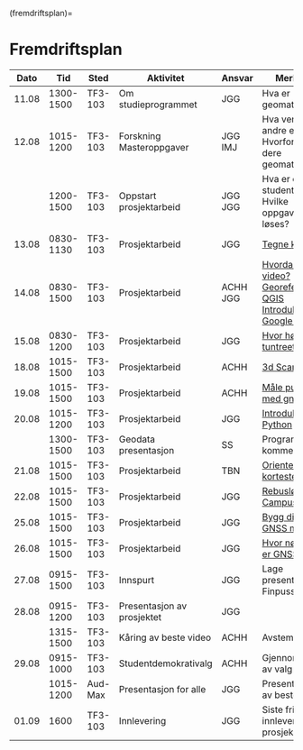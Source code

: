 (fremdriftsplan)=
# Fremdriftsplan

| Dato  | Tid | Sted | Aktivitet | Ansvar |  Merknad |
| --- | --- | --- | --- | --- | --- |
| 11.08 | 1300-1500 | TF3-103 | Om studieprogrammet  | JGG | Hva er geomatikk? |
| 12.08 | 1015-1200 | TF3-103 | Forskning <br> Masteroppgaver | JGG <br> IMJ | Hva venter i andre enden? <br> Hvorfor valgte dere geomatikk? |
|       | 1200-1500 | TF3-103 | Oppstart prosjektarbeid | JGG <br> JGG | Hva er en student? <br> Hvilke oppgaver skal løses? |
| 13.08 | 0830-1130 | TF3-103 | Prosjektarbeid | JGG | [Tegne kart](/oppgaver/synfaring.md) |
| 14.08 | 0830-1500 | TF3-103 | Prosjektarbeid | ACHH <br> JGG | [Hvordan lage video?](/oppgaver/video_intro.md) <br> [Georeferering i QGIS](/bruksanvisninger/qgis_georef.md) <br> [Introduksjon til Google Earth](/oppgaver/google_earth.md) |
| 15.08 | 0830-1200 | TF3-103 | Prosjektarbeid | JGG | [Hvor høyt er tuntreet?](/oppgaver/tuntreet.md) |
| 18.08 | 1015-1500 | TF3-103 | Prosjektarbeid | ACHH | [3d Scanning](/oppgaver/3d_scanning.md) |
| 19.08 | 1015-1500 | TF3-103 | Prosjektarbeid | ACHH | [Måle punkt med gnss](/oppgaver/gnss_punkt.md) |
| 20.08 | 1015-1200 | TF3-103 | Prosjektarbeid | JGG | [Introduksjon til Python](/bruksanvisninger/python_intro.ipynb) |
|       | 1300-1500 | TF3-103 | Geodata presentasjon | SS | Program kommer... |
| 21.08 | 1015-1500 | TF3-103 | Prosjektarbeid | TBN | [Orienteringsløp korteste vei](/oppgaver/orienteringslop.md) |
| 22.08 | 1015-1500 | TF3-103 | Prosjektarbeid | JGG | [Rebusløp på Campus](/oppgaver/rebuslop.md) |
| 25.08 | 1015-1500 | TF3-103 | Prosjektarbeid | JGG | [Bygg din egen GNSS mottaker](/oppgaver/gnss_bygge.md) |
| 26.08 | 1015-1500 | TF3-103 | Prosjektarbeid | JGG | [Hvor nøyaktig er GNSS?](/oppgaver/gnss_noyaktighet.md) |
| 27.08 | 0915-1500 | TF3-103 | Innspurt | JGG | Lage presentasjon <br> Finpusse video |
| 28.08 | 0915-1200 | TF3-103 | Presentasjon av prosjektet | JGG | |
|       | 1315-1500 | TF3-103 | Kåring av beste video | ACHH | Avstemning |
| 29.08 | 0915-1000 | TF3-103 | Studentdemokrativalg | ACHH | Gjennomføring av valg |
|       | 1015-1200 | Aud-Max | Presentasjon for alle | JGG | Presentasjon av beste video |
| 01.09 | 1600 | TF3-103 | Innlevering | JGG | Siste frist for innlevering av prosjektrapport |

